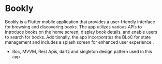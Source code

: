 # Bookly

Bookly is a Flutter mobile application that provides a user-friendly interface for browsing and discovering books. The app utilizes various APIs to introduce books on the home screen, display book details, and enable users to search for books. Additionally, the app incorporates the BLoC for state management and includes a splash screen for enhanced user experience .
- Boc, MVVM, Rest Apis, dartz and singleton design pattern used in this app
 
